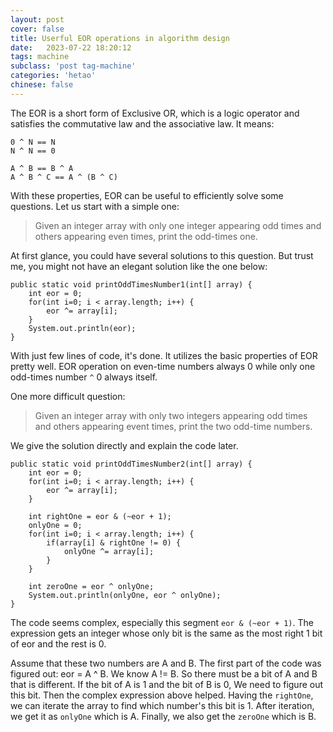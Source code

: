 ```yaml
---
layout: post
cover: false
title: Userful EOR operations in algorithm design
date:   2023-07-22 18:20:12
tags: machine
subclass: 'post tag-machine'
categories: 'hetao'
chinese: false
---
```


The EOR is a short form of Exclusive OR, which is a logic operator and satisfies the commutative law and the associative law. It means:

```
0 ^ N == N
N ^ N == 0

A ^ B == B ^ A
A ^ B ^ C == A ^ (B ^ C)

```

With these properties, EOR can be useful to efficiently solve some questions. Let us start with a simple one:

> Given an integer array with only one integer appearing odd times and others appearing even times, print the odd-times one.

At first glance, you could have several solutions to this question. But trust me, you might not have an elegant solution like the one below:

```
public static void printOddTimesNumber1(int[] array) {
    int eor = 0;
    for(int i=0; i < array.length; i++) {
        eor ^= array[i];
    }
    System.out.println(eor);
}

```

With just few lines of code, it's done. It utilizes the basic properties of EOR pretty well. EOR operation on even-time numbers always 0 while only one odd-times number `^` 0 always itself. 

One more difficult question:

> Given an integer array with only two integers appearing odd times and others appearing event times, print the two odd-time numbers.

We give the solution directly and explain the code later.

```
public static void printOddTimesNumber2(int[] array) {
    int eor = 0;
    for(int i=0; i < array.length; i++) {
        eor ^= array[i];
    }
    
    int rightOne = eor & (~eor + 1);
    onlyOne = 0;
    for(int i=0; i < array.length; i++) {
        if(array[i] & rightOne != 0) {
            onlyOne ^= array[i];
        }
    }
    
    int zeroOne = eor ^ onlyOne;
    System.out.println(onlyOne, eor ^ onlyOne);
}

```

The code seems complex, especially this segment `eor & (~eor + 1)`. The expression gets an integer whose only bit is the same as the most right 1 bit of eor and the rest is 0. 

Assume that these two numbers are A and B. The first part of the code was figured out: eor = A ^ B. We know A != B. So there must be a bit of A and B that is different. If the bit of A is 1 and the bit of B is 0, We need to figure out this bit. Then the complex expression above helped. Having the `rightOne`, we can iterate the array to find which number's this bit is 1. After iteration, we get it as `onlyOne` which is A. Finally, we also get the `zeroOne` which is B.












